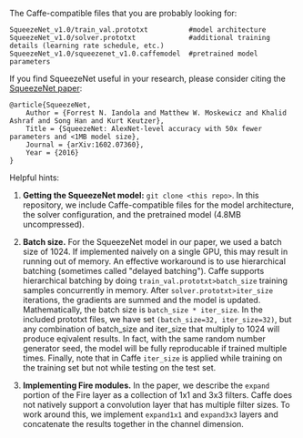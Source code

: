 
The Caffe-compatible files that you are probably looking for:

    SqueezeNet_v1.0/train_val.prototxt          #model architecture
    SqueezeNet_v1.0/solver.prototxt             #additional training details (learning rate schedule, etc.)
    SqueezeNet_v1.0/squeezenet_v1.0.caffemodel  #pretrained model parameters
    
If you find SqueezeNet useful in your research, please consider citing the [SqueezeNet paper](http://arxiv.org/abs/1602.07360):

    @article{SqueezeNet,
        Author = {Forrest N. Iandola and Matthew W. Moskewicz and Khalid Ashraf and Song Han and Kurt Keutzer},
        Title = {SqueezeNet: AlexNet-level accuracy with 50x fewer parameters and <1MB model size},
        Journal = {arXiv:1602.07360},
        Year = {2016}
    }


Helpful hints:

1. **Getting the SqueezeNet model:** `git clone <this repo>`. 
In this repository, we include Caffe-compatible files for the model architecture, the solver configuration, and the pretrained model (4.8MB uncompressed).

2. **Batch size.** For the SqueezeNet model in our paper, we used a batch size of 1024. If implemented naively on a single GPU, this may result in running out of memory. An effective workaround is to use hierarchical batching (sometimes called "delayed batching"). Caffe supports hierarchical batching by doing `train_val.prototxt>batch_size` training samples concurrently in memory. After `solver.prototxt>iter_size` iterations, the gradients are summed and the model is updated. Mathematically, the batch size is `batch_size * iter_size`. In the included prototxt files, we have set `(batch_size=32, iter_size=32)`, but any combination of batch_size and iter_size that multiply to 1024 will produce eqivalent results. In fact, with the same random number generator seed, the model will be fully reproducable if trained multiple times. Finally, note that in Caffe `iter_size` is applied while training on the training set but not while testing on  the test set.

3. **Implementing Fire modules.** In the paper, we describe the `expand` portion of the Fire layer as a collection of 1x1 and 3x3 filters. Caffe does not natively support a convolution layer that has multiple filter sizes. To work around this, we implement `expand1x1` and `expand3x3` layers and concatenate the results together in the channel dimension. 

